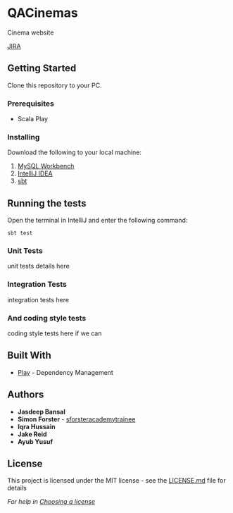 # QACinemas

Cinema website

[JIRA](https://ihussain.atlassian.net/secure/RapidBoard.jspa?rapidView=4&projectKey=QAC&view=planning.nodetail&issueLimit=100&atlOrigin=eyJpIjoiYTg1NjYxMjA0ZWE5NDFhY2E0MzRhODZmOTU0YThiMGIiLCJwIjoiaiJ9)

## Getting Started

Clone this repository to your PC.

### Prerequisites

* Scala Play

### Installing

Download the following to your local machine:

1. [MySQL Workbench](https://dev.mysql.com/downloads/workbench/)
2. [IntelliJ IDEA](https://www.jetbrains.com/idea/download/#section=windows)
3. [sbt](https://www.scala-sbt.org/download.html)

## Running the tests

Open the terminal in IntelliJ and enter the following command:
```
sbt test
```
### Unit Tests

unit tests details here
### Integration Tests

integration tests here

### And coding style tests

coding style tests here if we can

## Built With

* [Play](https://www.playframework.com/) - Dependency Management


## Authors

* **Jasdeep Bansal**
* **Simon Forster**  - [sforsteracademytrainee](https://github.com/sforsteracademytrainee)
* **Iqra Hussain**
* **Jake Reid**
* **Ayub Yusuf**

## License

This project is licensed under the MIT license - see the [LICENSE.md](LICENSE.md) file for details

*For help in [Choosing a license](https://choosealicense.com/)*
